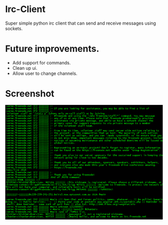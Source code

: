 # Irc-Client
Super simple python irc client that can send and receive messages using sockets.

# Future improvements.
- Add support for commands.
- Clean up ui.
- Allow user to change channels.

# Screenshot
![](img/irc.png)
